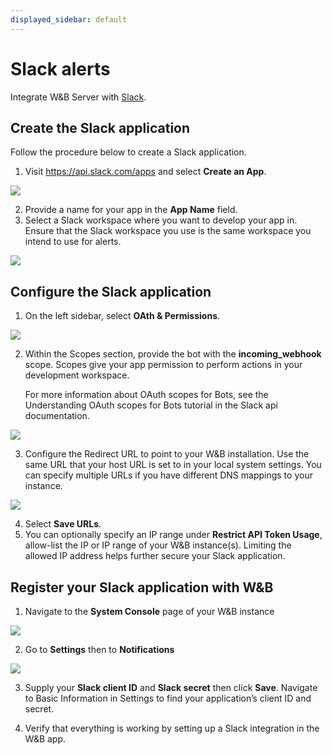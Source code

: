 ```yaml
---
displayed_sidebar: default
---
```


# Slack alerts

Integrate W&B Server with [Slack](https://slack.com/).

## Create the Slack application

Follow the procedure below to create a Slack application.

1. Visit https://api.slack.com/apps and select **Create an App**.

![](/images/hosting/create_an_app.png)

2. Provide a name for your app in the **App Name** field.
3. Select a Slack workspace where you want to develop your app in. Ensure that the Slack workspace you use is the same workspace you intend to use for alerts.

![](/images/hosting/name_app_workspace.png)

## Configure the Slack application

1. On the left sidebar, select **OAth & Permissions**.

![](/images/hosting/add_an_oath.png)

2. Within the Scopes section, provide the bot with the **incoming_webhook** scope. Scopes give your app permission to perform actions in your development workspace.

   For more information about OAuth scopes for Bots, see the Understanding OAuth scopes for Bots tutorial in the Slack api documentation.

![](/images/hosting/save_urls.png)

3. Configure the Redirect URL to point to your W&B installation. Use the same URL that your host URL is set to in your local system settings. You can specify multiple URLs if you have different DNS mappings to your instance.

![](/images/hosting/redirect_urls.png)

4. Select **Save URLs**.
5. You can optionally specify an IP range under **Restrict API Token Usage**, allow-list the IP or IP range of your W&B instance(s). Limiting the allowed IP address helps further secure your Slack application.

## Register your Slack application with W&B

1. Navigate to the **System Console** page of your W&B instance

![](/images/hosting/access_system_console_via_main_app.png)

2. Go to **Settings** then to **Notifications**

![](/images/hosting/register_slack_app.png)

3. Supply your **Slack client ID** and **Slack secret** then click **Save**. Navigate to Basic Information in Settings to find your application’s client ID and secret.

4. Verify that everything is working by setting up a Slack integration in the W&B app.
